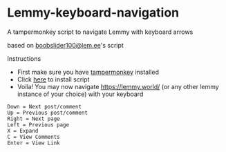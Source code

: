 # Lemmy-keyboard-navigation
A tampermonkey script to navigate Lemmy with keyboard arrows

based on boobslider100@lem.ee's script 

Instructions
- First make sure you have [tampermonkey](https://chrome.google.com/webstore/detail/tampermonkey/dhdgffkkebhmkfjojejmpbldmpobfkfo) installed
- Click [here](https://raw.githubusercontent.com/vmavromatis/Lemmy-keyboard-navigation/main/lemmy-keyboard-navigation.js) to install script
- Voila! You may now navigate https://lemmy.world/ (or any other lemmy instance of your choice) with your keyboard

```
Down = Next post/comment
Up = Previous post/comment
Right = Next page
Left = Previous page
X = Expand
C = View Comments
Enter = View Link
```
